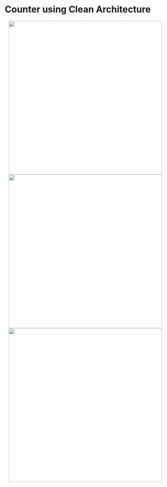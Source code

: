 # Counter using Clean Architecture


<div align="center">
  <img src="https://user-images.githubusercontent.com/54752439/139579595-683ec32e-3328-4493-aab1-5f4daa831cb7.png" width="480px" />
  </div>
  
  <div align="center">
  <img src="https://user-images.githubusercontent.com/54752439/139579597-09c77382-911e-4eb7-9feb-0559feb5f7d8.png" width="480px" />
  </div>
  
   <div align="center">
  <img src="https://user-images.githubusercontent.com/54752439/139579599-c1f17997-bb28-4448-a38d-27ec9b6be169.png" width="480px" />
  </div>


